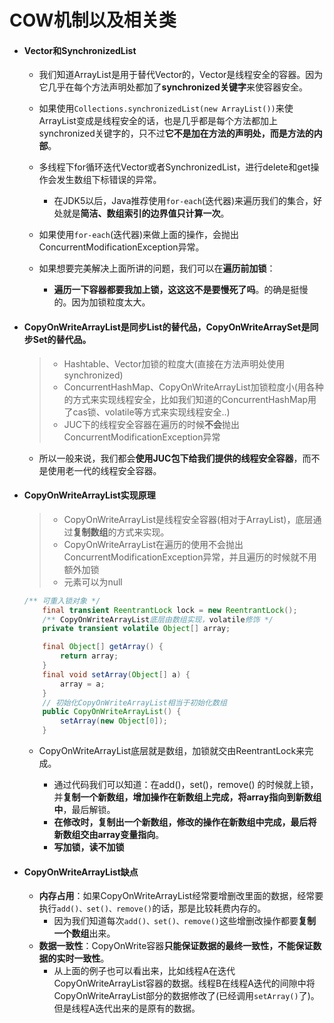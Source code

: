 # COW机制以及相关类



- #### Vector和SynchronizedList

  - 我们知道ArrayList是用于替代Vector的，Vector是线程安全的容器。因为它几乎在每个方法声明处都加了**synchronized关键字**来使容器安全。
  - 如果使用`Collections.synchronizedList(new ArrayList())`来使ArrayList变成是线程安全的话，也是几乎都是每个方法都加上synchronized关键字的，只不过**它不是加在方法的声明处，而是方法的内部**。

  - 多线程下for循环迭代Vector或者SynchronizedList，进行delete和get操作会发生数组下标错误的异常。
    - 在JDK5以后，Java推荐使用`for-each`(迭代器)来遍历我们的集合，好处就是**简洁、数组索引的边界值只计算一次**。
  - 如果使用`for-each`(迭代器)来做上面的操作，会抛出ConcurrentModificationException异常。
  - 如果想要完美解决上面所讲的问题，我们可以在**遍历前加锁**：
    - **遍历一下容器都要我加上锁，这这这不是要慢死了吗**。的确是挺慢的。因为加锁粒度太大。

  

- #### CopyOnWriteArrayList是同步List的替代品，CopyOnWriteArraySet是同步Set的替代品。

  > - Hashtable、Vector加锁的粒度大(直接在方法声明处使用synchronized)
  > - ConcurrentHashMap、CopyOnWriteArrayList加锁粒度小(用各种的方式来实现线程安全，比如我们知道的ConcurrentHashMap用了cas锁、volatile等方式来实现线程安全..)
  > - JUC下的线程安全容器在遍历的时候**不会**抛出ConcurrentModificationException异常

  - 所以一般来说，我们都会**使用JUC包下给我们提供的线程安全容器**，而不是使用老一代的线程安全容器。

  

- #### CopyOnWriteArrayList实现原理

  > - CopyOnWriteArrayList是线程安全容器(相对于ArrayList)，底层通过**复制数组**的方式来实现。
  > - CopyOnWriteArrayList在遍历的使用不会抛出ConcurrentModificationException异常，并且遍历的时候就不用额外加锁
  > - 元素可以为null

  ```java 
  /** 可重入锁对象 */
      final transient ReentrantLock lock = new ReentrantLock();
      /** CopyOnWriteArrayList底层由数组实现，volatile修饰 */
      private transient volatile Object[] array;
  
      final Object[] getArray() {
          return array;
      }
      final void setArray(Object[] a) {
          array = a;
      }
      // 初始化CopyOnWriteArrayList相当于初始化数组
      public CopyOnWriteArrayList() {
          setArray(new Object[0]);
      }
  ```

  - CopyOnWriteArrayList底层就是数组，加锁就交由ReentrantLock来完成。

    - 通过代码我们可以知道：在add()，set()，remove() 的时候就上锁，并**复制一个新数组，增加操作在新数组上完成，将array指向到新数组中**，最后解锁。
    - **在修改时，复制出一个新数组，修改的操作在新数组中完成，最后将新数组交由array变量指向**。
    - **写加锁，读不加锁**

    

- #### CopyOnWriteArrayList缺点

  - **内存占用**：如果CopyOnWriteArrayList经常要增删改里面的数据，经常要执行`add()、set()、remove()`的话，那是比较耗费内存的。
    - 因为我们知道每次`add()、set()、remove()`这些增删改操作都要**复制一个数组**出来。
  - **数据一致性**：CopyOnWrite容器**只能保证数据的最终一致性，不能保证数据的实时一致性**。
    - 从上面的例子也可以看出来，比如线程A在迭代CopyOnWriteArrayList容器的数据。线程B在线程A迭代的间隙中将CopyOnWriteArrayList部分的数据修改了(已经调用`setArray()`了)。但是线程A迭代出来的是原有的数据。
